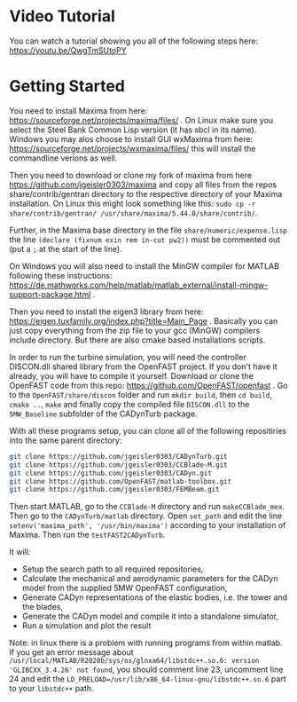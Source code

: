 # Video Tutorial
You can watch a tutorial showing you all of the following steps here: https://youtu.be/QwgTmSUtoPY

# Getting Started
You need to install Maxima from here: https://sourceforge.net/projects/maxima/files/ . On Linux make sure you select the Steel Bank Common Lisp version (it has sbcl in its name). Windows you may alos choose to install GUI wxMaxima from here: https://sourceforge.net/projects/wxmaxima/files/ this will install the commandline verions as well.

Then you need to download or clone my fork of maxima from here https://github.com/jgeisler0303/maxima and copy all files from the repos share/contrib/gentran directory to the respective directory of your Maxima installation. On Linux this might look something like this: `sudo cp -r share/contrib/gentran/ /usr/share/maxima/5.44.0/share/contrib/`.

Further, in the Maxima base directory in the file `share/numeric/expense.lisp` the line `(declare (fixnum exin rem in-cut pw2))` must be commented out (put a `;` at the start of the line).

On Windows you will also need to install the MinGW compiler for MATLAB following these instructions: https://de.mathworks.com/help/matlab/matlab_external/install-mingw-support-package.html .

Then you need to install the eigen3 library from here: https://eigen.tuxfamily.org/index.php?title=Main_Page . Basically you can just copy everything from the zip file to your gcc (MinGW) compilers include directory. But there are also cmake based installations scripts.

In order to run the turbine simulation, you will need the controller DISCON.dll shared library from the OpenFAST project. If you don't have it already, you will have to compile it yourself. Download or clone the OpenFAST code from this repo: https://github.com/OpenFAST/openfast . Go to the `OpenFAST/share/discon` folder and run `mkdir build`, then `cd build`, `cmake ..`, `make` and finally copy the compiled file `DISCON.dll` to the `5MW_Baseline` subfolder of the CADynTurb package.

With all these programs setup, you can clone all of the following repositiries into the same parent directory:
``` bash
git clone https://github.com/jgeisler0303/CADynTurb.git
git clone https://github.com/jgeisler0303/CCBlade-M.git
git clone https://github.com/jgeisler0303/CADyn.git
git clone https://github.com/OpenFAST/matlab-toolbox.git
git clone https://github.com/jgeisler0303/FEMBeam.git
```

Then start MATLAB, go to the `CCBlade-M` directory and run `makeCCBlade_mex`.
Then go to the `CADynTurb/matlab` directory. Open `set_path` and edit the line `setenv('maxima_path', '/usr/bin/maxima')` according to your installation of Maxima. Then run the `testFAST2CADynTurb`.

It will:
* Setup the search path to all required repositories,
* Calculate the mechanical and aerodynamic parameters for the CADyn model from the supplied 5MW OpenFAST configuration,
* Generate CADyn representations of the elastic bodies, i.e. the tower and the blades,
* Generate the CADyn model and compile it into a standalone simulator,
* Run a simulation and plot the result

Note: in linux there is a problem with running programs from within matlab. If you get an error message about `/usr/local/MATLAB/R2020b/sys/os/glnxa64/libstdc++.so.6: version 'GLIBCXX_3.4.26' not found`, you should comment line 23, uncomment line 24 and edit the `LD_PRELOAD=/usr/lib/x86_64-linux-gnu/libstdc++.so.6` part to your `libstdc++` path.

